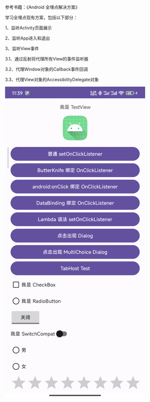 参考书籍：《Android 全埋点解决方案》

学习全埋点现有方案，包括以下部分：

1、监听Activity页面展示

2、监听App进入和退出

3、监听View事件

3.1、通过反射将代理所有View的事件监听器

3.2、代理Window对象的Callback事件回调

3.3、代理View对象的AccessibilityDelegate对象

![](screenshot/image.png)
